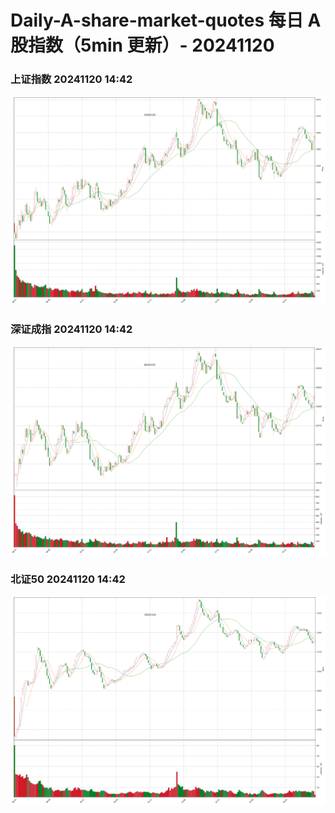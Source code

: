
# Daily-A-share-market-quotes 每日 A 股指数（5min 更新）- 20241120

### 上证指数 20241120 14:42
![](./fig/2024/11/20241120-sh000001.png)

### 深证成指 20241120 14:42
![](./fig/2024/11/20241120-sz399001.png)

### 北证50 20241120 14:42
![](./fig/2024/11/20241120-bj899050.png)
